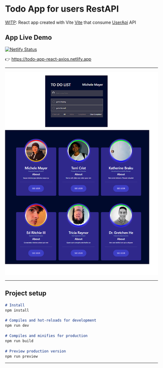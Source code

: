 # Todo App for users RestAPI

[WITP](https://todo-app-react-axios.netlify.app): React app created with Vite [Vite](https://vitejs.dev/) that consume [UserApi](https://mockapi.io/) API

## App Live Demo

[![Netlify Status](https://api.netlify.com/api/v1/badges/31974c55-fc9a-4a19-aa4f-a55955d29133/deploy-status)](https://app.netlify.com/sites/todo-app-react-axios/deploys)

👉 https://todo-app-react-axios.netlify.app

---

![WITP](assets/cover.png)

---
## Project setup
```markdown
# Install
npm install

# Compiles and hot-reloads for development
npm run dev

# Compiles and minifies for production
npm run build

# Preview production version
npm run preview

```

---